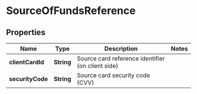 # SourceOfFundsReference

## Properties
Name | Type | Description | Notes
------------ | ------------- | ------------- | -------------
**clientCardId** | **String** | Source card reference identifier (on client side) | 
**securityCode** | **String** | Source card security code (CVV) | 
